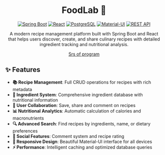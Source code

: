 <div align="center">

# FoodLab 🍳

[![Spring Boot](https://img.shields.io/badge/Spring%20Boot-3.x-brightgreen.svg)](https://spring.io/projects/spring-boot)
[![React](https://img.shields.io/badge/React-18.x-blue.svg)](https://reactjs.org/)
[![PostgreSQL](https://img.shields.io/badge/PostgreSQL-15%2B-blue.svg)](https://www.postgresql.org/)
[![Material-UI](https://img.shields.io/badge/Material--UI-5.x-007FFF.svg)](https://mui.com/)
[![REST API](https://img.shields.io/badge/API-RESTful-orange.svg)](https://restfulapi.net/)

A modern recipe management platform built with Spring Boot and React that helps users discover, create, and share culinary recipes with detailed ingredient tracking and nutritional analysis.

[Srs of program](/docs/requirements/SRS.md)
</div>

## ✨ Features

- **📚 Recipe Management**: Full CRUD operations for recipes with rich metadata
- **🥗 Ingredient System**: Comprehensive ingredient database with nutritional information
- **👥 User Collaboration**: Save, share and comment on recipes
- **📊 Nutritional Analytics**: Automatic calculation of calories and macronutrients
- **🔍 Advanced Search**: Find recipes by ingredients, name, or dietary preferences
- **💬 Social Features**: Comment system and recipe rating
- **📱 Responsive Design**: Beautiful Material-UI interface for all devices
- **⚡ Performance**: Intelligent caching and optimized database queries
